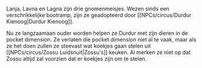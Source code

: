 Lanja, Lavna en Lagna zijn drie gnomenmeisjes.
Wezen sinds een verschrikkelijke bootramp, zijn ze geadopteerd door [[NPCs/circus/Durdur Kienoog|Durdur Kienoog]].

Nu ze langzaamaan ouder worden helpen ze Durdur met zijn dieren in de pocket dimension. 
Ze verlaten die pocket dimension niet al te vaak, maar als ze het doen zullen ze steevast wat koekjes gaan stelen uit [[NPCs/circus/Zossu Luidsnuit|Zossu's]] keuken. Al merken ze niet op dat Zossu altijd zal voorzien dat er koekjes zijn om te stelen.